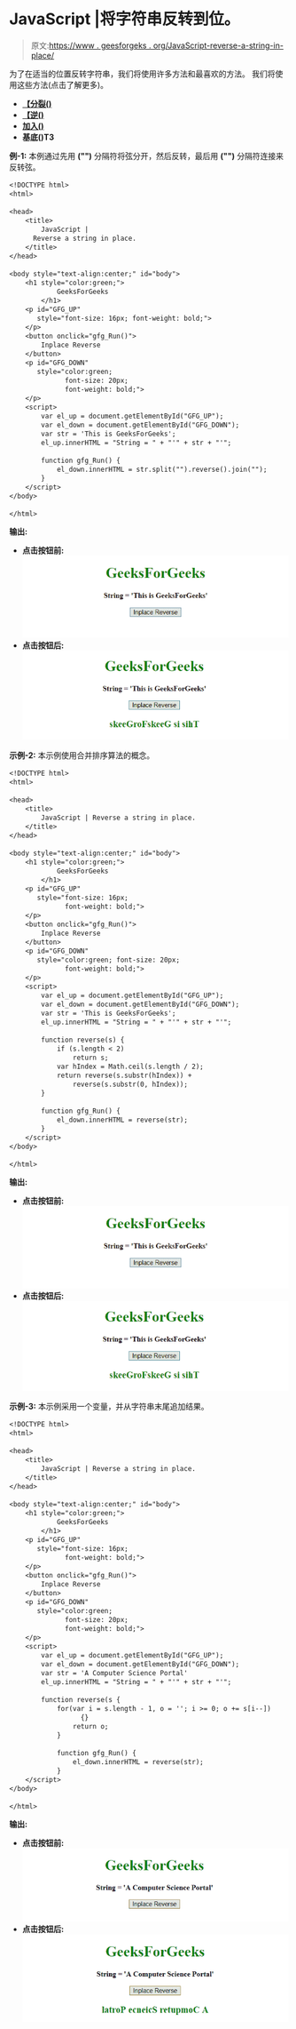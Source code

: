 # JavaScript |将字符串反转到位。

> 原文:[https://www . geesforgeks . org/JavaScript-reverse-a-string-in-place/](https://www.geeksforgeeks.org/javascript-reverse-a-string-in-place/)

为了在适当的位置反转字符串，我们将使用许多方法和最喜欢的方法。
我们将使用这些方法(点击了解更多)。

*   **[【分裂()](https://www.geeksforgeeks.org/javascript-string-prototype-split-function/)**
*   **[【逆()](https://www.geeksforgeeks.org/javascript-array-prototype-reverse/)**
*   **[加入()](https://www.geeksforgeeks.org/javascript-array-join-method/)**
*   **基底()T3**

**例-1:** 本例通过先用 **("")** 分隔符将弦分开，然后反转，最后用 **("")** 分隔符连接来反转弦。

```
<!DOCTYPE html>
<html>

<head>
    <title>
        JavaScript |
      Reverse a string in place.
    </title>
</head>

<body style="text-align:center;" id="body">
    <h1 style="color:green;">  
            GeeksForGeeks  
        </h1>
    <p id="GFG_UP" 
       style="font-size: 16px; font-weight: bold;">
    </p>
    <button onclick="gfg_Run()">
        Inplace Reverse
    </button>
    <p id="GFG_DOWN" 
       style="color:green; 
              font-size: 20px; 
              font-weight: bold;">
    </p>
    <script>
        var el_up = document.getElementById("GFG_UP");
        var el_down = document.getElementById("GFG_DOWN");
        var str = 'This is GeeksForGeeks';
        el_up.innerHTML = "String = " + "'" + str + "'";

        function gfg_Run() {
            el_down.innerHTML = str.split("").reverse().join("");
        }
    </script>
</body>

</html>
```

**输出:**

*   **点击按钮前:**
    ![](img/2b5a9be1b57ed8623cb638d97e50dcd8.png)
*   **点击按钮后:**
    ![](img/e913211784bd5c4b6bb2454b0044e52b.png)

**示例-2:** 本示例使用合并排序算法的概念。

```
<!DOCTYPE html>
<html>

<head>
    <title>
        JavaScript | Reverse a string in place.
    </title>
</head>

<body style="text-align:center;" id="body">
    <h1 style="color:green;">  
            GeeksForGeeks  
        </h1>
    <p id="GFG_UP"
       style="font-size: 16px;
              font-weight: bold;">
    </p>
    <button onclick="gfg_Run()">
        Inplace Reverse
    </button>
    <p id="GFG_DOWN" 
       style="color:green; font-size: 20px;
              font-weight: bold;">
    </p>
    <script>
        var el_up = document.getElementById("GFG_UP");
        var el_down = document.getElementById("GFG_DOWN");
        var str = 'This is GeeksForGeeks';
        el_up.innerHTML = "String = " + "'" + str + "'";

        function reverse(s) {
            if (s.length < 2)
                return s;
            var hIndex = Math.ceil(s.length / 2);
            return reverse(s.substr(hIndex)) +
                reverse(s.substr(0, hIndex));
        }

        function gfg_Run() {
            el_down.innerHTML = reverse(str);
        }
    </script>
</body>

</html>
```

**输出:**

*   **点击按钮前:**
    ![](img/2b5a9be1b57ed8623cb638d97e50dcd8.png)
*   **点击按钮后:**
    ![](img/e913211784bd5c4b6bb2454b0044e52b.png)

**示例-3:** 本示例采用一个变量，并从字符串末尾追加结果。

```
<!DOCTYPE html>
<html>

<head>
    <title>
        JavaScript | Reverse a string in place.
    </title>
</head>

<body style="text-align:center;" id="body">
    <h1 style="color:green;">  
            GeeksForGeeks  
        </h1>
    <p id="GFG_UP" 
       style="font-size: 16px; 
              font-weight: bold;">
    </p>
    <button onclick="gfg_Run()">
        Inplace Reverse
    </button>
    <p id="GFG_DOWN" 
       style="color:green; 
              font-size: 20px; 
              font-weight: bold;">
    </p>
    <script>
        var el_up = document.getElementById("GFG_UP");
        var el_down = document.getElementById("GFG_DOWN");
        var str = 'A Computer Science Portal'
        el_up.innerHTML = "String = " + "'" + str + "'";

        function reverse(s {
            for(var i = s.length - 1, o = ''; i >= 0; o += s[i--])
                  {}
                return o;
            }

            function gfg_Run() {
                el_down.innerHTML = reverse(str);
            }
    </script>
</body>

</html>
```

**输出:**

*   **点击按钮前:**
    ![](img/6248d50154a566f3d40e0778c55bd779.png)
*   **点击按钮后:**
    ![](img/28b4ce56c4051acf557bb7e29071f570.png)